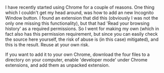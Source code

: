 I have recently started using Chrome for a couple of reasons. One thing which I couldn't get my head around, was how to add an new Incognito Window button. I found an extension that did this (obviously I was not the only one missing this functionality), but that had 'Read your browsing history' as a required permissions. So I went for making my own (which in fact also has this permission requirement, but since you can easily check the source here yourself, the risk of abuse is (in this case) mitigated), and this is the result. Reuse at your own risk.

If you want to add it to your own Chrome, download the four files to a directory on your computer, enable 'developer mode' under Chrome extensions, and add them as unpacked extension.
